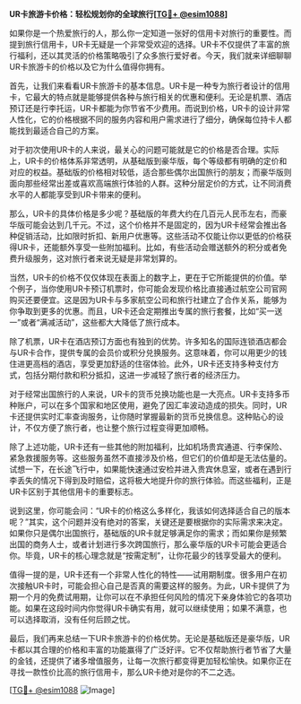 **UR卡旅游卡价格：轻松规划你的全球旅行[[TG💪+ @esim1088](https://t.me/s/esim1088)]**

如果你是一个热爱旅行的人，那么你一定知道一张好的信用卡对旅行的重要性。而提到旅行信用卡，UR卡无疑是一个非常受欢迎的选择。UR卡不仅提供了丰富的旅行福利，还以其灵活的价格策略吸引了众多旅行爱好者。今天，我们就来详细聊聊UR卡旅游卡的价格以及它为什么值得你拥有。

首先，让我们来看看UR卡旅游卡的基本信息。UR卡是一种专为旅行者设计的信用卡，它最大的特点就是能够提供各种与旅行相关的优惠和便利。无论是机票、酒店预订还是行李托运，UR卡都能为你节省不少费用。而说到价格，UR卡的设计非常人性化，它的价格根据不同的服务内容和用户需求进行了细分，确保每位持卡人都能找到最适合自己的方案。

对于初次使用UR卡的人来说，最关心的问题可能就是它的价格是否合理。实际上，UR卡的价格体系非常透明，从基础版到豪华版，每个等级都有明确的定价和对应的权益。基础版的价格相对较低，适合那些偶尔出国旅行的朋友；而豪华版则面向那些经常出差或喜欢高端旅行体验的人群。这种分层定价的方式，让不同消费水平的人都能享受到UR卡带来的便利。

那么，UR卡的具体价格是多少呢？基础版的年费大约在几百元人民币左右，而豪华版可能会达到几千元。不过，这个价格并不是固定的，因为UR卡经常会推出各种促销活动，比如限时折扣、新用户优惠等。这些活动不仅能让你以更低的价格获得UR卡，还能额外享受一些附加福利。比如，有些活动会赠送额外的积分或者免费升级服务，这对旅行者来说无疑是非常划算的。

当然，UR卡的价格不仅仅体现在表面上的数字上，更在于它所能提供的价值。举个例子，当你使用UR卡预订机票时，你可能会发现价格比直接通过航空公司官网购买还要便宜。这是因为UR卡与多家航空公司和旅行社建立了合作关系，能够为你争取到更多的优惠。而且，UR卡还会定期推出专属的旅行套餐，比如“买一送一”或者“满减活动”，这些都大大降低了旅行成本。

除了机票，UR卡在酒店预订方面也有独到的优势。许多知名的国际连锁酒店都会与UR卡合作，提供专属的会员价或积分兑换服务。这意味着，你可以用更少的钱住进更高档的酒店，享受更加舒适的住宿体验。此外，UR卡还支持多种支付方式，包括分期付款和积分抵扣，这进一步减轻了旅行者的经济压力。

对于经常出国旅行的人来说，UR卡的货币兑换功能也是一大亮点。UR卡支持多币种账户，可以在多个国家和地区使用，避免了因汇率波动造成的损失。同时，UR卡还提供实时汇率查询服务，让你随时掌握最新的货币兑换信息。这种贴心的设计，不仅方便了旅行者，也让整个旅行过程变得更加顺畅。

除了上述功能，UR卡还有一些其他的附加福利，比如机场贵宾通道、行李保险、紧急救援服务等。这些服务虽然不直接涉及价格，但它们的价值却是无法估量的。试想一下，在长途飞行中，如果能快速通过安检并进入贵宾休息室，或者在遇到行李丢失的情况下得到及时赔偿，这将极大地提升你的旅行体验。而这些福利，正是UR卡区别于其他信用卡的重要标志。

说到这里，你可能会问：“UR卡的价格这么多样化，我该如何选择适合自己的版本呢？”其实，这个问题并没有绝对的答案，关键还是要根据你的实际需求来决定。如果你只是偶尔出国旅行，基础版的UR卡就足够满足你的需求；而如果你是频繁出国的商务人士，或者计划进行多次跨国旅行，那么豪华版的UR卡可能会更适合你。毕竟，UR卡的核心理念就是“按需定制”，让你花最少的钱享受最大的便利。

值得一提的是，UR卡还有一个非常人性化的特性——试用期制度。很多用户在初次接触UR卡时，可能会担心自己是否真的需要这样的服务。为此，UR卡提供了为期一个月的免费试用期，让你可以在不承担任何风险的情况下亲身体验它的各项功能。如果在这段时间内你觉得UR卡确实有用，就可以继续使用；如果不满意，也可以选择取消，没有任何后顾之忧。

最后，我们再来总结一下UR卡旅游卡的价格优势。无论是基础版还是豪华版，UR卡都以其合理的价格和丰富的功能赢得了广泛好评。它不仅帮助旅行者节省了大量的金钱，还提供了诸多增值服务，让每一次旅行都变得更加轻松愉快。如果你正在寻找一款性价比高的旅行信用卡，那么UR卡绝对是你的不二之选。

[[TG💪+ @esim1088](https://t.me/s/esim1088) ![Image](https://i.postimg.cc/4NQfJmqS/Snipaste-2025-05-13-00-14-12.png)]